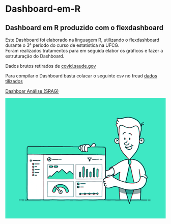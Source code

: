 # Dashboard-em-R
## Dashboard em R produzido com o flexdashboard

Este Dashboard foi elaborado na linguagem R, utilizando o flexdashboard durante o 3° periodo do curso de estatística na UFCG.  
Foram realizados tratamentos para em seguida elabor os gráficos e fazer a estruturação do Dashboard.

Dados brutos retirados de [covid.saude.gov](https://covid.saude.gov.br)  

Para compilar o Dashboard basta colacar o seguinte csv no fread [dados tilizados](https://s3.sa-east-1.amazonaws.com/ckan.saude.gov.br/SRAG/2021/INFLUD21-15-03-2022.csv)

[Dashboar Análise (SRAG)](https://5vuj2s-ronaldo-silva.shinyapps.io/app_flesh_dashboard/)  

![](https://github.com/ronaldocosta1/Dashboard-em-R/blob/main/giphy.gif)






